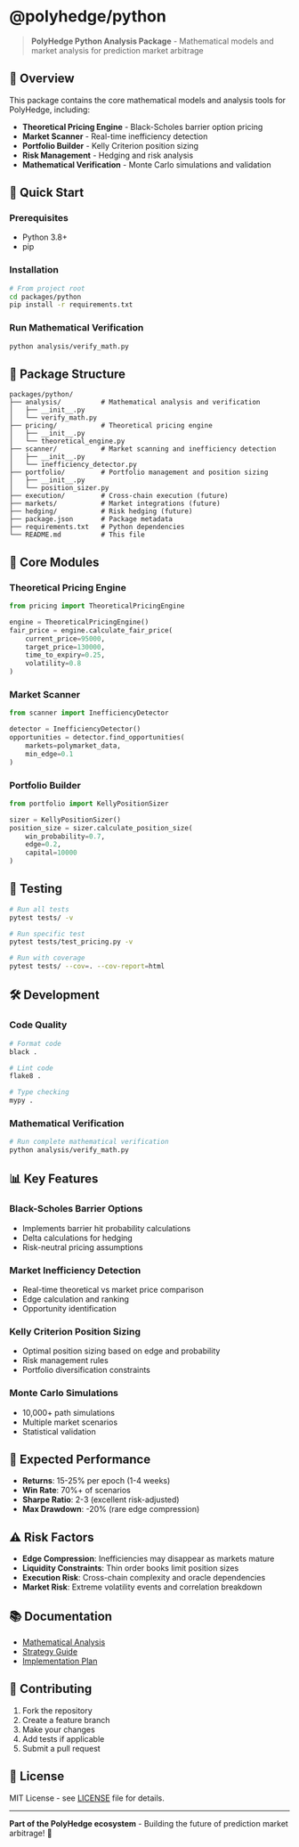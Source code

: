 # @polyhedge/python

> **PolyHedge Python Analysis Package** - Mathematical models and market analysis for prediction market arbitrage

## 🎯 Overview

This package contains the core mathematical models and analysis tools for PolyHedge, including:

- **Theoretical Pricing Engine** - Black-Scholes barrier option pricing
- **Market Scanner** - Real-time inefficiency detection
- **Portfolio Builder** - Kelly Criterion position sizing
- **Risk Management** - Hedging and risk analysis
- **Mathematical Verification** - Monte Carlo simulations and validation

## 🚀 Quick Start

### Prerequisites

- Python 3.8+
- pip

### Installation

```bash
# From project root
cd packages/python
pip install -r requirements.txt
```

### Run Mathematical Verification

```bash
python analysis/verify_math.py
```

## 📁 Package Structure

```
packages/python/
├── analysis/          # Mathematical analysis and verification
│   ├── __init__.py
│   └── verify_math.py
├── pricing/           # Theoretical pricing engine
│   ├── __init__.py
│   └── theoretical_engine.py
├── scanner/           # Market scanning and inefficiency detection
│   ├── __init__.py
│   └── inefficiency_detector.py
├── portfolio/         # Portfolio management and position sizing
│   ├── __init__.py
│   └── position_sizer.py
├── execution/         # Cross-chain execution (future)
├── markets/           # Market integrations (future)
├── hedging/           # Risk hedging (future)
├── package.json       # Package metadata
├── requirements.txt   # Python dependencies
└── README.md          # This file
```

## 🧮 Core Modules

### Theoretical Pricing Engine

```python
from pricing import TheoreticalPricingEngine

engine = TheoreticalPricingEngine()
fair_price = engine.calculate_fair_price(
    current_price=95000,
    target_price=130000,
    time_to_expiry=0.25,
    volatility=0.8
)
```

### Market Scanner

```python
from scanner import InefficiencyDetector

detector = InefficiencyDetector()
opportunities = detector.find_opportunities(
    markets=polymarket_data,
    min_edge=0.1
)
```

### Portfolio Builder

```python
from portfolio import KellyPositionSizer

sizer = KellyPositionSizer()
position_size = sizer.calculate_position_size(
    win_probability=0.7,
    edge=0.2,
    capital=10000
)
```

## 🧪 Testing

```bash
# Run all tests
pytest tests/ -v

# Run specific test
pytest tests/test_pricing.py -v

# Run with coverage
pytest tests/ --cov=. --cov-report=html
```

## 🛠️ Development

### Code Quality

```bash
# Format code
black .

# Lint code
flake8 .

# Type checking
mypy .
```

### Mathematical Verification

```bash
# Run complete mathematical verification
python analysis/verify_math.py
```

## 📊 Key Features

### Black-Scholes Barrier Options

- Implements barrier hit probability calculations
- Delta calculations for hedging
- Risk-neutral pricing assumptions

### Market Inefficiency Detection

- Real-time theoretical vs market price comparison
- Edge calculation and ranking
- Opportunity identification

### Kelly Criterion Position Sizing

- Optimal position sizing based on edge and probability
- Risk management rules
- Portfolio diversification constraints

### Monte Carlo Simulations

- 10,000+ path simulations
- Multiple market scenarios
- Statistical validation

## 🎯 Expected Performance

- **Returns**: 15-25% per epoch (1-4 weeks)
- **Win Rate**: 70%+ of scenarios
- **Sharpe Ratio**: 2-3 (excellent risk-adjusted)
- **Max Drawdown**: -20% (rare edge compression)

## ⚠️ Risk Factors

- **Edge Compression**: Inefficiencies may disappear as markets mature
- **Liquidity Constraints**: Thin order books limit position sizes
- **Execution Risk**: Cross-chain complexity and oracle dependencies
- **Market Risk**: Extreme volatility events and correlation breakdown

## 📚 Documentation

- [Mathematical Analysis](../../docs/MATHEMATICAL_ANALYSIS.md)
- [Strategy Guide](../../docs/STRATEGY_GUIDE.md)
- [Implementation Plan](../../docs/IMPLEMENTATION_PLAN.md)

## 🤝 Contributing

1. Fork the repository
2. Create a feature branch
3. Make your changes
4. Add tests if applicable
5. Submit a pull request

## 📄 License

MIT License - see [LICENSE](../../LICENSE) file for details.

---

**Part of the PolyHedge ecosystem** - Building the future of prediction market arbitrage! 🚀
